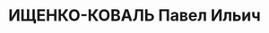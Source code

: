 ---
title: ИЩЕНКО-КОВАЛЬ Павел Ильич
description: '1900 р., с. Водяне Шполянського р-ну Київської обл., українець, з селян,
  позапартійний, освіта вища, заступник начальника служби руху Сталінської залізниці.

  31.10.1937 р.звинувачений у належності до к/рев. організації, розстріляний 01.12.1937
  р.

  Реабілітований 31.05.1958 р.'
---